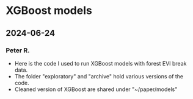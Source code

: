 # XGBoost models 

## 2024-06-24
### Peter R.

- Here is the code I used to run XGBoost models with forest EVI break data.  
- The folder "exploratory" and "archive" hold various versions of the code.
- Cleaned version of XGBoost are shared under "~/paper/models"





